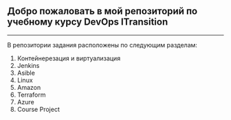 ## Добро пожаловать в мой репозиторий по учебному курсу DevOps ITransition

***

В репозитории задания расположены по следующим разделам:
1. Контейнерезация и виртуализация
2. Jenkins
3. Asible
4. Linux
5. Amazon
6. Terraform
7. Azure
8. Course Project

